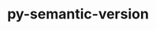 ---
title: "py-semantic-version"
layout: cache
categories: [package, develop]
meta: {"compilers": ["apple-clang@=15.0.0", "gcc@=11.1.0", "gcc@=11.4.0", "gcc@=13.2.0", "gcc@=7.5.0", "gcc@=9.4.0", "oneapi@=2024.2.1"], "num_specs": 77, "num_specs_by_stack": {"data-vis-sdk": 4, "e4s": 20, "e4s-neoverse-v2": 9, "e4s-neoverse_v1": 4, "e4s-oneapi": 7, "e4s-power": 3, "ml-darwin-aarch64-mps": 2, "ml-linux-aarch64-cpu": 10, "ml-linux-aarch64-cuda": 10, "ml-linux-x86_64-cpu": 10, "ml-linux-x86_64-cuda": 9, "ml-linux-x86_64-rocm": 4, "radiuss": 6, "root": 77}, "oss": ["ubuntu18.04", "ubuntu20.04", "ubuntu22.04", "ubuntu24.04", "ventura"], "platforms": ["darwin", "linux"], "stacks": ["data-vis-sdk", "e4s", "e4s-neoverse-v2", "e4s-neoverse_v1", "e4s-oneapi", "e4s-power", "ml-darwin-aarch64-mps", "ml-linux-aarch64-cpu", "ml-linux-aarch64-cuda", "ml-linux-x86_64-cpu", "ml-linux-x86_64-cuda", "ml-linux-x86_64-rocm", "radiuss", "root"], "targets": ["aarch64", "neoverse_v1", "neoverse_v2", "ppc64le", "x86_64_v3"], "versions": ["2.10.0"]}
spec_details: [{"compiler": "gcc@=13.2.0", "hash": "2hanmi3hih4oxxfpmueija6z2lxghvjg", "os": "ubuntu24.04", "platform": "linux", "size": "-", "stacks": ["ml-linux-aarch64-cpu", "ml-linux-aarch64-cuda", "root"], "tarball": "https://binaries.spack.io/develop/build_cache/linux-ubuntu24.04-aarch64/gcc-13.2.0/py-semantic-version-2.10.0/linux-ubuntu24.04-aarch64-gcc-13.2.0-py-semantic-version-2.10.0-2hanmi3hih4oxxfpmueija6z2lxghvjg.spack", "target": "aarch64", "variants": ["build_system=python_pip"], "versions": ["2.10.0"]}, {"compiler": "gcc@=11.4.0", "hash": "2qqlq77twju77jr3arsgaalplrwhrgb7", "os": "ubuntu22.04", "platform": "linux", "size": "-", "stacks": ["e4s-neoverse-v2", "root"], "tarball": "https://binaries.spack.io/develop/build_cache/linux-ubuntu22.04-neoverse_v2/gcc-11.4.0/py-semantic-version-2.10.0/linux-ubuntu22.04-neoverse_v2-gcc-11.4.0-py-semantic-version-2.10.0-2qqlq77twju77jr3arsgaalplrwhrgb7.spack", "target": "neoverse_v2", "variants": ["build_system=python_pip"], "versions": ["2.10.0"]}, {"compiler": "gcc@=9.4.0", "hash": "2s4xmuuhsisb7cbp3ktxxfhplgux7cht", "os": "ubuntu20.04", "platform": "linux", "size": "-", "stacks": ["e4s-power", "root"], "tarball": "https://binaries.spack.io/develop/build_cache/linux-ubuntu20.04-ppc64le/gcc-9.4.0/py-semantic-version-2.10.0/linux-ubuntu20.04-ppc64le-gcc-9.4.0-py-semantic-version-2.10.0-2s4xmuuhsisb7cbp3ktxxfhplgux7cht.spack", "target": "ppc64le", "variants": ["build_system=python_pip"], "versions": ["2.10.0"]}, {"compiler": "gcc@=13.2.0", "hash": "36zwd3aeg4db5ygxvtydrotwigje43ja", "os": "ubuntu24.04", "platform": "linux", "size": "-", "stacks": ["ml-linux-x86_64-cpu", "ml-linux-x86_64-cuda", "root"], "tarball": "https://binaries.spack.io/develop/build_cache/linux-ubuntu24.04-x86_64_v3/gcc-13.2.0/py-semantic-version-2.10.0/linux-ubuntu24.04-x86_64_v3-gcc-13.2.0-py-semantic-version-2.10.0-36zwd3aeg4db5ygxvtydrotwigje43ja.spack", "target": "x86_64_v3", "variants": ["build_system=python_pip"], "versions": ["2.10.0"]}, {"compiler": "gcc@=7.5.0", "hash": "3k7pycx3lgkk4uqxdb3s5cej42qrns7u", "os": "ubuntu18.04", "platform": "linux", "size": "-", "stacks": ["radiuss", "root"], "tarball": "https://binaries.spack.io/develop/build_cache/linux-ubuntu18.04-x86_64_v3/gcc-7.5.0/py-semantic-version-2.10.0/linux-ubuntu18.04-x86_64_v3-gcc-7.5.0-py-semantic-version-2.10.0-3k7pycx3lgkk4uqxdb3s5cej42qrns7u.spack", "target": "x86_64_v3", "variants": ["build_system=python_pip"], "versions": ["2.10.0"]}, {"compiler": "gcc@=11.4.0", "hash": "4aynaoc6ogbl32qysqjizqfcxb5kxbdo", "os": "ubuntu22.04", "platform": "linux", "size": "-", "stacks": ["e4s-neoverse-v2", "root"], "tarball": "https://binaries.spack.io/develop/build_cache/linux-ubuntu22.04-neoverse_v2/gcc-11.4.0/py-semantic-version-2.10.0/linux-ubuntu22.04-neoverse_v2-gcc-11.4.0-py-semantic-version-2.10.0-4aynaoc6ogbl32qysqjizqfcxb5kxbdo.spack", "target": "neoverse_v2", "variants": ["build_system=python_pip"], "versions": ["2.10.0"]}, {"compiler": "gcc@=13.2.0", "hash": "4gnxl2mp3v5p673lzggdfdh77aew3ujv", "os": "ubuntu24.04", "platform": "linux", "size": "-", "stacks": ["ml-linux-aarch64-cpu", "ml-linux-aarch64-cuda", "root"], "tarball": "https://binaries.spack.io/develop/build_cache/linux-ubuntu24.04-aarch64/gcc-13.2.0/py-semantic-version-2.10.0/linux-ubuntu24.04-aarch64-gcc-13.2.0-py-semantic-version-2.10.0-4gnxl2mp3v5p673lzggdfdh77aew3ujv.spack", "target": "aarch64", "variants": ["build_system=python_pip"], "versions": ["2.10.0"]}, {"compiler": "gcc@=13.2.0", "hash": "4ld2zss6bpqhud6lpkm25pnj7jq65ivk", "os": "ubuntu24.04", "platform": "linux", "size": "-", "stacks": ["ml-linux-aarch64-cpu", "ml-linux-aarch64-cuda", "root"], "tarball": "https://binaries.spack.io/develop/build_cache/linux-ubuntu24.04-aarch64/gcc-13.2.0/py-semantic-version-2.10.0/linux-ubuntu24.04-aarch64-gcc-13.2.0-py-semantic-version-2.10.0-4ld2zss6bpqhud6lpkm25pnj7jq65ivk.spack", "target": "aarch64", "variants": ["build_system=python_pip"], "versions": ["2.10.0"]}, {"compiler": "gcc@=11.1.0", "hash": "4n5ey6pfcspymnvu7lhwsvvmwbkasdy5", "os": "ubuntu20.04", "platform": "linux", "size": "-", "stacks": ["data-vis-sdk", "root"], "tarball": "https://binaries.spack.io/develop/build_cache/linux-ubuntu20.04-x86_64_v3/gcc-11.1.0/py-semantic-version-2.10.0/linux-ubuntu20.04-x86_64_v3-gcc-11.1.0-py-semantic-version-2.10.0-4n5ey6pfcspymnvu7lhwsvvmwbkasdy5.spack", "target": "x86_64_v3", "variants": ["build_system=python_pip"], "versions": ["2.10.0"]}, {"compiler": "apple-clang@=15.0.0", "hash": "4zcenoyxcu475tbs7daxplrkmdcyj7wo", "os": "ventura", "platform": "darwin", "size": "-", "stacks": ["ml-darwin-aarch64-mps", "root"], "tarball": "https://binaries.spack.io/develop/build_cache/darwin-ventura-aarch64/apple-clang-15.0.0/py-semantic-version-2.10.0/darwin-ventura-aarch64-apple-clang-15.0.0-py-semantic-version-2.10.0-4zcenoyxcu475tbs7daxplrkmdcyj7wo.spack", "target": "aarch64", "variants": ["build_system=python_pip"], "versions": ["2.10.0"]}, {"compiler": "gcc@=11.4.0", "hash": "5nhwazoi3frquxc22wzyydxuxzw3mshk", "os": "ubuntu22.04", "platform": "linux", "size": "-", "stacks": ["e4s", "root"], "tarball": "https://binaries.spack.io/develop/build_cache/linux-ubuntu22.04-x86_64_v3/gcc-11.4.0/py-semantic-version-2.10.0/linux-ubuntu22.04-x86_64_v3-gcc-11.4.0-py-semantic-version-2.10.0-5nhwazoi3frquxc22wzyydxuxzw3mshk.spack", "target": "x86_64_v3", "variants": ["build_system=python_pip"], "versions": ["2.10.0"]}, {"compiler": "gcc@=11.4.0", "hash": "5ooateaveyo77iim6q4wxyj2sahker7m", "os": "ubuntu22.04", "platform": "linux", "size": "-", "stacks": ["e4s-neoverse-v2", "root"], "tarball": "https://binaries.spack.io/develop/build_cache/linux-ubuntu22.04-neoverse_v2/gcc-11.4.0/py-semantic-version-2.10.0/linux-ubuntu22.04-neoverse_v2-gcc-11.4.0-py-semantic-version-2.10.0-5ooateaveyo77iim6q4wxyj2sahker7m.spack", "target": "neoverse_v2", "variants": ["build_system=python_pip"], "versions": ["2.10.0"]}, {"compiler": "gcc@=11.4.0", "hash": "5xi2sqgxmjparilxude5qnaq3zv7id43", "os": "ubuntu22.04", "platform": "linux", "size": "-", "stacks": ["e4s-neoverse_v1", "root"], "tarball": "https://binaries.spack.io/develop/build_cache/linux-ubuntu22.04-neoverse_v1/gcc-11.4.0/py-semantic-version-2.10.0/linux-ubuntu22.04-neoverse_v1-gcc-11.4.0-py-semantic-version-2.10.0-5xi2sqgxmjparilxude5qnaq3zv7id43.spack", "target": "neoverse_v1", "variants": ["build_system=python_pip"], "versions": ["2.10.0"]}, {"compiler": "gcc@=11.4.0", "hash": "5xqaovb33s75akzwwjkvgy4l2ohr3ksx", "os": "ubuntu22.04", "platform": "linux", "size": "-", "stacks": ["e4s", "root"], "tarball": "https://binaries.spack.io/develop/build_cache/linux-ubuntu22.04-x86_64_v3/gcc-11.4.0/py-semantic-version-2.10.0/linux-ubuntu22.04-x86_64_v3-gcc-11.4.0-py-semantic-version-2.10.0-5xqaovb33s75akzwwjkvgy4l2ohr3ksx.spack", "target": "x86_64_v3", "variants": ["build_system=python_pip"], "versions": ["2.10.0"]}, {"compiler": "gcc@=11.4.0", "hash": "63ty5m5kicpxldbpgbor7fsf5f2kuk2z", "os": "ubuntu22.04", "platform": "linux", "size": "-", "stacks": ["e4s", "root"], "tarball": "https://binaries.spack.io/develop/build_cache/linux-ubuntu22.04-x86_64_v3/gcc-11.4.0/py-semantic-version-2.10.0/linux-ubuntu22.04-x86_64_v3-gcc-11.4.0-py-semantic-version-2.10.0-63ty5m5kicpxldbpgbor7fsf5f2kuk2z.spack", "target": "x86_64_v3", "variants": ["build_system=python_pip"], "versions": ["2.10.0"]}, {"compiler": "gcc@=11.4.0", "hash": "6agkyg7dnupvxfdyvuaqnbcaxwbawh3m", "os": "ubuntu22.04", "platform": "linux", "size": "-", "stacks": ["e4s", "root"], "tarball": "https://binaries.spack.io/develop/build_cache/linux-ubuntu22.04-x86_64_v3/gcc-11.4.0/py-semantic-version-2.10.0/linux-ubuntu22.04-x86_64_v3-gcc-11.4.0-py-semantic-version-2.10.0-6agkyg7dnupvxfdyvuaqnbcaxwbawh3m.spack", "target": "x86_64_v3", "variants": ["build_system=python_pip"], "versions": ["2.10.0"]}, {"compiler": "gcc@=11.4.0", "hash": "737didqv6u3g2hsiafji27zpywjyooav", "os": "ubuntu22.04", "platform": "linux", "size": "-", "stacks": ["e4s-neoverse-v2", "root"], "tarball": "https://binaries.spack.io/develop/build_cache/linux-ubuntu22.04-neoverse_v2/gcc-11.4.0/py-semantic-version-2.10.0/linux-ubuntu22.04-neoverse_v2-gcc-11.4.0-py-semantic-version-2.10.0-737didqv6u3g2hsiafji27zpywjyooav.spack", "target": "neoverse_v2", "variants": ["build_system=python_pip"], "versions": ["2.10.0"]}, {"compiler": "gcc@=11.4.0", "hash": "7d2h6xfat4osgsnkclt2giwqiyt2rzs3", "os": "ubuntu22.04", "platform": "linux", "size": "-", "stacks": ["e4s", "root"], "tarball": "https://binaries.spack.io/develop/build_cache/linux-ubuntu22.04-x86_64_v3/gcc-11.4.0/py-semantic-version-2.10.0/linux-ubuntu22.04-x86_64_v3-gcc-11.4.0-py-semantic-version-2.10.0-7d2h6xfat4osgsnkclt2giwqiyt2rzs3.spack", "target": "x86_64_v3", "variants": ["build_system=python_pip"], "versions": ["2.10.0"]}, {"compiler": "gcc@=11.4.0", "hash": "7lnurtg2bwruyi6xdff6qfthtpznkoxi", "os": "ubuntu22.04", "platform": "linux", "size": "-", "stacks": ["e4s", "root"], "tarball": "https://binaries.spack.io/develop/build_cache/linux-ubuntu22.04-x86_64_v3/gcc-11.4.0/py-semantic-version-2.10.0/linux-ubuntu22.04-x86_64_v3-gcc-11.4.0-py-semantic-version-2.10.0-7lnurtg2bwruyi6xdff6qfthtpznkoxi.spack", "target": "x86_64_v3", "variants": ["build_system=python_pip"], "versions": ["2.10.0"]}, {"compiler": "gcc@=13.2.0", "hash": "7mrh2rejvf2natg5foc2ev7t7oqfkos6", "os": "ubuntu24.04", "platform": "linux", "size": "-", "stacks": ["ml-linux-x86_64-cpu", "ml-linux-x86_64-rocm", "root"], "tarball": "https://binaries.spack.io/develop/build_cache/linux-ubuntu24.04-x86_64_v3/gcc-13.2.0/py-semantic-version-2.10.0/linux-ubuntu24.04-x86_64_v3-gcc-13.2.0-py-semantic-version-2.10.0-7mrh2rejvf2natg5foc2ev7t7oqfkos6.spack", "target": "x86_64_v3", "variants": ["build_system=python_pip"], "versions": ["2.10.0"]}, {"compiler": "gcc@=11.4.0", "hash": "almkgfbyyll53uv4pk3lckkunde3xl22", "os": "ubuntu22.04", "platform": "linux", "size": "-", "stacks": ["e4s", "root"], "tarball": "https://binaries.spack.io/develop/build_cache/linux-ubuntu22.04-x86_64_v3/gcc-11.4.0/py-semantic-version-2.10.0/linux-ubuntu22.04-x86_64_v3-gcc-11.4.0-py-semantic-version-2.10.0-almkgfbyyll53uv4pk3lckkunde3xl22.spack", "target": "x86_64_v3", "variants": ["build_system=python_pip"], "versions": ["2.10.0"]}, {"compiler": "gcc@=11.4.0", "hash": "bime2xymnint6z5lwkh47t6tbflnus2u", "os": "ubuntu22.04", "platform": "linux", "size": "-", "stacks": ["e4s", "root"], "tarball": "https://binaries.spack.io/develop/build_cache/linux-ubuntu22.04-x86_64_v3/gcc-11.4.0/py-semantic-version-2.10.0/linux-ubuntu22.04-x86_64_v3-gcc-11.4.0-py-semantic-version-2.10.0-bime2xymnint6z5lwkh47t6tbflnus2u.spack", "target": "x86_64_v3", "variants": ["build_system=python_pip"], "versions": ["2.10.0"]}, {"compiler": "gcc@=11.4.0", "hash": "bucumocbtggwak24ppsibepludzm5zop", "os": "ubuntu22.04", "platform": "linux", "size": "-", "stacks": ["e4s", "root"], "tarball": "https://binaries.spack.io/develop/build_cache/linux-ubuntu22.04-x86_64_v3/gcc-11.4.0/py-semantic-version-2.10.0/linux-ubuntu22.04-x86_64_v3-gcc-11.4.0-py-semantic-version-2.10.0-bucumocbtggwak24ppsibepludzm5zop.spack", "target": "x86_64_v3", "variants": ["build_system=python_pip"], "versions": ["2.10.0"]}, {"compiler": "gcc@=13.2.0", "hash": "cez7dwgoektjbujslpyc4uwf3ur5cpwm", "os": "ubuntu24.04", "platform": "linux", "size": "-", "stacks": ["ml-linux-x86_64-cpu", "ml-linux-x86_64-cuda", "ml-linux-x86_64-rocm", "root"], "tarball": "https://binaries.spack.io/develop/build_cache/linux-ubuntu24.04-x86_64_v3/gcc-13.2.0/py-semantic-version-2.10.0/linux-ubuntu24.04-x86_64_v3-gcc-13.2.0-py-semantic-version-2.10.0-cez7dwgoektjbujslpyc4uwf3ur5cpwm.spack", "target": "x86_64_v3", "variants": ["build_system=python_pip"], "versions": ["2.10.0"]}, {"compiler": "gcc@=7.5.0", "hash": "cpfgljlsvf3do5lyaol7qhbaxqdqfa6x", "os": "ubuntu18.04", "platform": "linux", "size": "-", "stacks": ["radiuss", "root"], "tarball": "https://binaries.spack.io/develop/build_cache/linux-ubuntu18.04-x86_64_v3/gcc-7.5.0/py-semantic-version-2.10.0/linux-ubuntu18.04-x86_64_v3-gcc-7.5.0-py-semantic-version-2.10.0-cpfgljlsvf3do5lyaol7qhbaxqdqfa6x.spack", "target": "x86_64_v3", "variants": ["build_system=python_pip"], "versions": ["2.10.0"]}, {"compiler": "gcc@=11.4.0", "hash": "cpogpzkkqjej3bc42gg5yfyk245o6coe", "os": "ubuntu22.04", "platform": "linux", "size": "-", "stacks": ["e4s-neoverse-v2", "root"], "tarball": "https://binaries.spack.io/develop/build_cache/linux-ubuntu22.04-neoverse_v2/gcc-11.4.0/py-semantic-version-2.10.0/linux-ubuntu22.04-neoverse_v2-gcc-11.4.0-py-semantic-version-2.10.0-cpogpzkkqjej3bc42gg5yfyk245o6coe.spack", "target": "neoverse_v2", "variants": ["build_system=python_pip"], "versions": ["2.10.0"]}, {"compiler": "gcc@=13.2.0", "hash": "csgpkegxp7fe332irntrbnntovtjeokc", "os": "ubuntu24.04", "platform": "linux", "size": "-", "stacks": ["ml-linux-x86_64-cpu", "ml-linux-x86_64-cuda", "root"], "tarball": "https://binaries.spack.io/develop/build_cache/linux-ubuntu24.04-x86_64_v3/gcc-13.2.0/py-semantic-version-2.10.0/linux-ubuntu24.04-x86_64_v3-gcc-13.2.0-py-semantic-version-2.10.0-csgpkegxp7fe332irntrbnntovtjeokc.spack", "target": "x86_64_v3", "variants": ["build_system=python_pip"], "versions": ["2.10.0"]}, {"compiler": "gcc@=11.4.0", "hash": "cxydepc3n4ix7iwegzg43ilsuap6uudw", "os": "ubuntu22.04", "platform": "linux", "size": "-", "stacks": ["e4s-neoverse_v1", "root"], "tarball": "https://binaries.spack.io/develop/build_cache/linux-ubuntu22.04-neoverse_v1/gcc-11.4.0/py-semantic-version-2.10.0/linux-ubuntu22.04-neoverse_v1-gcc-11.4.0-py-semantic-version-2.10.0-cxydepc3n4ix7iwegzg43ilsuap6uudw.spack", "target": "neoverse_v1", "variants": ["build_system=python_pip"], "versions": ["2.10.0"]}, {"compiler": "gcc@=7.5.0", "hash": "d5eun54d34vsqniotythysy3glvpoyss", "os": "ubuntu18.04", "platform": "linux", "size": "-", "stacks": ["root"], "tarball": "https://binaries.spack.io/develop/build_cache/linux-ubuntu18.04-x86_64_v3/gcc-7.5.0/py-semantic-version-2.10.0/linux-ubuntu18.04-x86_64_v3-gcc-7.5.0-py-semantic-version-2.10.0-d5eun54d34vsqniotythysy3glvpoyss.spack", "target": "x86_64_v3", "variants": ["build_system=python_pip"], "versions": ["2.10.0"]}, {"compiler": "oneapi@=2024.2.1", "hash": "dkncpy7v5etnr6vt6t5n3zcl2nq7oykr", "os": "ubuntu22.04", "platform": "linux", "size": "-", "stacks": ["e4s-oneapi", "root"], "tarball": "https://binaries.spack.io/develop/build_cache/linux-ubuntu22.04-x86_64_v3/oneapi-2024.2.1/py-semantic-version-2.10.0/linux-ubuntu22.04-x86_64_v3-oneapi-2024.2.1-py-semantic-version-2.10.0-dkncpy7v5etnr6vt6t5n3zcl2nq7oykr.spack", "target": "x86_64_v3", "variants": ["build_system=python_pip"], "versions": ["2.10.0"]}, {"compiler": "gcc@=7.5.0", "hash": "dzb4dv265zbcc72lhmma26ddp7cgsdhv", "os": "ubuntu18.04", "platform": "linux", "size": "-", "stacks": ["radiuss", "root"], "tarball": "https://binaries.spack.io/develop/build_cache/linux-ubuntu18.04-x86_64_v3/gcc-7.5.0/py-semantic-version-2.10.0/linux-ubuntu18.04-x86_64_v3-gcc-7.5.0-py-semantic-version-2.10.0-dzb4dv265zbcc72lhmma26ddp7cgsdhv.spack", "target": "x86_64_v3", "variants": ["build_system=python_pip"], "versions": ["2.10.0"]}, {"compiler": "oneapi@=2024.2.1", "hash": "ebcttsvkoyouecdvf4xloqt72erfiroh", "os": "ubuntu22.04", "platform": "linux", "size": "-", "stacks": ["e4s-oneapi", "root"], "tarball": "https://binaries.spack.io/develop/build_cache/linux-ubuntu22.04-x86_64_v3/oneapi-2024.2.1/py-semantic-version-2.10.0/linux-ubuntu22.04-x86_64_v3-oneapi-2024.2.1-py-semantic-version-2.10.0-ebcttsvkoyouecdvf4xloqt72erfiroh.spack", "target": "x86_64_v3", "variants": ["build_system=python_pip"], "versions": ["2.10.0"]}, {"compiler": "gcc@=11.4.0", "hash": "ehktwen2qusss4urrxr4jilq26ls66e7", "os": "ubuntu22.04", "platform": "linux", "size": "-", "stacks": ["e4s-neoverse_v1", "root"], "tarball": "https://binaries.spack.io/develop/build_cache/linux-ubuntu22.04-neoverse_v1/gcc-11.4.0/py-semantic-version-2.10.0/linux-ubuntu22.04-neoverse_v1-gcc-11.4.0-py-semantic-version-2.10.0-ehktwen2qusss4urrxr4jilq26ls66e7.spack", "target": "neoverse_v1", "variants": ["build_system=python_pip"], "versions": ["2.10.0"]}, {"compiler": "gcc@=11.4.0", "hash": "fhjpsevg7mhzcocwtodyh2wmer5kqrbr", "os": "ubuntu22.04", "platform": "linux", "size": "-", "stacks": ["e4s", "root"], "tarball": "https://binaries.spack.io/develop/build_cache/linux-ubuntu22.04-x86_64_v3/gcc-11.4.0/py-semantic-version-2.10.0/linux-ubuntu22.04-x86_64_v3-gcc-11.4.0-py-semantic-version-2.10.0-fhjpsevg7mhzcocwtodyh2wmer5kqrbr.spack", "target": "x86_64_v3", "variants": ["build_system=python_pip"], "versions": ["2.10.0"]}, {"compiler": "gcc@=13.2.0", "hash": "geexppqeas4lgd6adlrlwovnag2mcxhx", "os": "ubuntu24.04", "platform": "linux", "size": "-", "stacks": ["ml-linux-x86_64-cpu", "ml-linux-x86_64-cuda", "root"], "tarball": "https://binaries.spack.io/develop/build_cache/linux-ubuntu24.04-x86_64_v3/gcc-13.2.0/py-semantic-version-2.10.0/linux-ubuntu24.04-x86_64_v3-gcc-13.2.0-py-semantic-version-2.10.0-geexppqeas4lgd6adlrlwovnag2mcxhx.spack", "target": "x86_64_v3", "variants": ["build_system=python_pip"], "versions": ["2.10.0"]}, {"compiler": "gcc@=13.2.0", "hash": "gi4o4du7qy2krov3rwmgh6d35qwvskn7", "os": "ubuntu24.04", "platform": "linux", "size": "-", "stacks": ["ml-linux-aarch64-cpu", "ml-linux-aarch64-cuda", "root"], "tarball": "https://binaries.spack.io/develop/build_cache/linux-ubuntu24.04-aarch64/gcc-13.2.0/py-semantic-version-2.10.0/linux-ubuntu24.04-aarch64-gcc-13.2.0-py-semantic-version-2.10.0-gi4o4du7qy2krov3rwmgh6d35qwvskn7.spack", "target": "aarch64", "variants": ["build_system=python_pip"], "versions": ["2.10.0"]}, {"compiler": "gcc@=11.4.0", "hash": "gmkxxjwksnxd4kehwurjtpl5f4xn3har", "os": "ubuntu22.04", "platform": "linux", "size": "-", "stacks": ["e4s", "root"], "tarball": "https://binaries.spack.io/develop/build_cache/linux-ubuntu22.04-x86_64_v3/gcc-11.4.0/py-semantic-version-2.10.0/linux-ubuntu22.04-x86_64_v3-gcc-11.4.0-py-semantic-version-2.10.0-gmkxxjwksnxd4kehwurjtpl5f4xn3har.spack", "target": "x86_64_v3", "variants": ["build_system=python_pip"], "versions": ["2.10.0"]}, {"compiler": "gcc@=13.2.0", "hash": "gqiz3g33vk7rdn7w73cyanwtd6lwtywl", "os": "ubuntu24.04", "platform": "linux", "size": "-", "stacks": ["ml-linux-x86_64-cpu", "ml-linux-x86_64-cuda", "root"], "tarball": "https://binaries.spack.io/develop/build_cache/linux-ubuntu24.04-x86_64_v3/gcc-13.2.0/py-semantic-version-2.10.0/linux-ubuntu24.04-x86_64_v3-gcc-13.2.0-py-semantic-version-2.10.0-gqiz3g33vk7rdn7w73cyanwtd6lwtywl.spack", "target": "x86_64_v3", "variants": ["build_system=python_pip"], "versions": ["2.10.0"]}, {"compiler": "gcc@=13.2.0", "hash": "gupkffplq6bacwbbhfbngpwu2elhdg3j", "os": "ubuntu24.04", "platform": "linux", "size": "-", "stacks": ["ml-linux-aarch64-cpu", "ml-linux-aarch64-cuda", "root"], "tarball": "https://binaries.spack.io/develop/build_cache/linux-ubuntu24.04-aarch64/gcc-13.2.0/py-semantic-version-2.10.0/linux-ubuntu24.04-aarch64-gcc-13.2.0-py-semantic-version-2.10.0-gupkffplq6bacwbbhfbngpwu2elhdg3j.spack", "target": "aarch64", "variants": ["build_system=python_pip"], "versions": ["2.10.0"]}, {"compiler": "gcc@=13.2.0", "hash": "h66hl3sepcpq7vksea3qp5uijx5qynfj", "os": "ubuntu24.04", "platform": "linux", "size": "-", "stacks": ["ml-linux-aarch64-cpu", "ml-linux-aarch64-cuda", "root"], "tarball": "https://binaries.spack.io/develop/build_cache/linux-ubuntu24.04-aarch64/gcc-13.2.0/py-semantic-version-2.10.0/linux-ubuntu24.04-aarch64-gcc-13.2.0-py-semantic-version-2.10.0-h66hl3sepcpq7vksea3qp5uijx5qynfj.spack", "target": "aarch64", "variants": ["build_system=python_pip"], "versions": ["2.10.0"]}, {"compiler": "gcc@=11.4.0", "hash": "if5mu2umg5amdsck5stkox3b5dssmef4", "os": "ubuntu22.04", "platform": "linux", "size": "-", "stacks": ["e4s-neoverse-v2", "root"], "tarball": "https://binaries.spack.io/develop/build_cache/linux-ubuntu22.04-neoverse_v2/gcc-11.4.0/py-semantic-version-2.10.0/linux-ubuntu22.04-neoverse_v2-gcc-11.4.0-py-semantic-version-2.10.0-if5mu2umg5amdsck5stkox3b5dssmef4.spack", "target": "neoverse_v2", "variants": ["build_system=python_pip"], "versions": ["2.10.0"]}, {"compiler": "gcc@=7.5.0", "hash": "inhhctkiiocuz26tbn56oqn7o4ga33gz", "os": "ubuntu18.04", "platform": "linux", "size": "-", "stacks": ["root"], "tarball": "https://binaries.spack.io/develop/build_cache/linux-ubuntu18.04-x86_64_v3/gcc-7.5.0/py-semantic-version-2.10.0/linux-ubuntu18.04-x86_64_v3-gcc-7.5.0-py-semantic-version-2.10.0-inhhctkiiocuz26tbn56oqn7o4ga33gz.spack", "target": "x86_64_v3", "variants": ["build_system=python_pip"], "versions": ["2.10.0"]}, {"compiler": "gcc@=11.1.0", "hash": "io6rixhgifco2iivumfjx3noom4inwtn", "os": "ubuntu20.04", "platform": "linux", "size": "-", "stacks": ["data-vis-sdk", "root"], "tarball": "https://binaries.spack.io/develop/build_cache/linux-ubuntu20.04-x86_64_v3/gcc-11.1.0/py-semantic-version-2.10.0/linux-ubuntu20.04-x86_64_v3-gcc-11.1.0-py-semantic-version-2.10.0-io6rixhgifco2iivumfjx3noom4inwtn.spack", "target": "x86_64_v3", "variants": ["build_system=python_pip"], "versions": ["2.10.0"]}, {"compiler": "gcc@=9.4.0", "hash": "khnvzs555dfr27lemrbnhwbm7w3oisbv", "os": "ubuntu20.04", "platform": "linux", "size": "-", "stacks": ["e4s-power", "root"], "tarball": "https://binaries.spack.io/develop/build_cache/linux-ubuntu20.04-ppc64le/gcc-9.4.0/py-semantic-version-2.10.0/linux-ubuntu20.04-ppc64le-gcc-9.4.0-py-semantic-version-2.10.0-khnvzs555dfr27lemrbnhwbm7w3oisbv.spack", "target": "ppc64le", "variants": ["build_system=python_pip"], "versions": ["2.10.0"]}, {"compiler": "gcc@=13.2.0", "hash": "lacodnk454kffcxripokti2c4jpv3sqt", "os": "ubuntu24.04", "platform": "linux", "size": "-", "stacks": ["ml-linux-aarch64-cpu", "ml-linux-aarch64-cuda", "root"], "tarball": "https://binaries.spack.io/develop/build_cache/linux-ubuntu24.04-aarch64/gcc-13.2.0/py-semantic-version-2.10.0/linux-ubuntu24.04-aarch64-gcc-13.2.0-py-semantic-version-2.10.0-lacodnk454kffcxripokti2c4jpv3sqt.spack", "target": "aarch64", "variants": ["build_system=python_pip"], "versions": ["2.10.0"]}, {"compiler": "gcc@=13.2.0", "hash": "mvj3agpgyubjahc7wr3feev2y533aqj7", "os": "ubuntu24.04", "platform": "linux", "size": "-", "stacks": ["ml-linux-x86_64-cpu", "ml-linux-x86_64-cuda", "root"], "tarball": "https://binaries.spack.io/develop/build_cache/linux-ubuntu24.04-x86_64_v3/gcc-13.2.0/py-semantic-version-2.10.0/linux-ubuntu24.04-x86_64_v3-gcc-13.2.0-py-semantic-version-2.10.0-mvj3agpgyubjahc7wr3feev2y533aqj7.spack", "target": "x86_64_v3", "variants": ["build_system=python_pip"], "versions": ["2.10.0"]}, {"compiler": "gcc@=9.4.0", "hash": "myhf7q6z2o2lsaqy3qxyovxqewkkyoyf", "os": "ubuntu20.04", "platform": "linux", "size": "-", "stacks": ["e4s-power", "root"], "tarball": "https://binaries.spack.io/develop/build_cache/linux-ubuntu20.04-ppc64le/gcc-9.4.0/py-semantic-version-2.10.0/linux-ubuntu20.04-ppc64le-gcc-9.4.0-py-semantic-version-2.10.0-myhf7q6z2o2lsaqy3qxyovxqewkkyoyf.spack", "target": "ppc64le", "variants": ["build_system=python_pip"], "versions": ["2.10.0"]}, {"compiler": "gcc@=7.5.0", "hash": "oexadxcmjpwymbvifhhokrxgbcl3jt56", "os": "ubuntu18.04", "platform": "linux", "size": "-", "stacks": ["radiuss", "root"], "tarball": "https://binaries.spack.io/develop/build_cache/linux-ubuntu18.04-x86_64_v3/gcc-7.5.0/py-semantic-version-2.10.0/linux-ubuntu18.04-x86_64_v3-gcc-7.5.0-py-semantic-version-2.10.0-oexadxcmjpwymbvifhhokrxgbcl3jt56.spack", "target": "x86_64_v3", "variants": ["build_system=python_pip"], "versions": ["2.10.0"]}, {"compiler": "oneapi@=2024.2.1", "hash": "ohseum5o5mvkfb26am3cc2izkthqhzjz", "os": "ubuntu22.04", "platform": "linux", "size": "-", "stacks": ["e4s-oneapi", "root"], "tarball": "https://binaries.spack.io/develop/build_cache/linux-ubuntu22.04-x86_64_v3/oneapi-2024.2.1/py-semantic-version-2.10.0/linux-ubuntu22.04-x86_64_v3-oneapi-2024.2.1-py-semantic-version-2.10.0-ohseum5o5mvkfb26am3cc2izkthqhzjz.spack", "target": "x86_64_v3", "variants": ["build_system=python_pip"], "versions": ["2.10.0"]}, {"compiler": "gcc@=13.2.0", "hash": "or653cwkl2bkt6uuy2jhspz2p3mlma43", "os": "ubuntu24.04", "platform": "linux", "size": "-", "stacks": ["ml-linux-x86_64-cpu", "ml-linux-x86_64-cuda", "ml-linux-x86_64-rocm", "root"], "tarball": "https://binaries.spack.io/develop/build_cache/linux-ubuntu24.04-x86_64_v3/gcc-13.2.0/py-semantic-version-2.10.0/linux-ubuntu24.04-x86_64_v3-gcc-13.2.0-py-semantic-version-2.10.0-or653cwkl2bkt6uuy2jhspz2p3mlma43.spack", "target": "x86_64_v3", "variants": ["build_system=python_pip"], "versions": ["2.10.0"]}, {"compiler": "gcc@=13.2.0", "hash": "ostdltxmgkovrzozrrpl6uzo44txwf2c", "os": "ubuntu24.04", "platform": "linux", "size": "-", "stacks": ["ml-linux-aarch64-cpu", "ml-linux-aarch64-cuda", "root"], "tarball": "https://binaries.spack.io/develop/build_cache/linux-ubuntu24.04-aarch64/gcc-13.2.0/py-semantic-version-2.10.0/linux-ubuntu24.04-aarch64-gcc-13.2.0-py-semantic-version-2.10.0-ostdltxmgkovrzozrrpl6uzo44txwf2c.spack", "target": "aarch64", "variants": ["build_system=python_pip"], "versions": ["2.10.0"]}, {"compiler": "gcc@=7.5.0", "hash": "p6f3ru4bfqrr7ruhgmiyjv6ibfpfgcxj", "os": "ubuntu18.04", "platform": "linux", "size": "-", "stacks": ["radiuss", "root"], "tarball": "https://binaries.spack.io/develop/build_cache/linux-ubuntu18.04-x86_64_v3/gcc-7.5.0/py-semantic-version-2.10.0/linux-ubuntu18.04-x86_64_v3-gcc-7.5.0-py-semantic-version-2.10.0-p6f3ru4bfqrr7ruhgmiyjv6ibfpfgcxj.spack", "target": "x86_64_v3", "variants": ["build_system=python_pip"], "versions": ["2.10.0"]}, {"compiler": "oneapi@=2024.2.1", "hash": "pdsktmwe5gon7wxgtvlippuzivxsiz2w", "os": "ubuntu22.04", "platform": "linux", "size": "-", "stacks": ["e4s-oneapi", "root"], "tarball": "https://binaries.spack.io/develop/build_cache/linux-ubuntu22.04-x86_64_v3/oneapi-2024.2.1/py-semantic-version-2.10.0/linux-ubuntu22.04-x86_64_v3-oneapi-2024.2.1-py-semantic-version-2.10.0-pdsktmwe5gon7wxgtvlippuzivxsiz2w.spack", "target": "x86_64_v3", "variants": ["build_system=python_pip"], "versions": ["2.10.0"]}, {"compiler": "gcc@=11.4.0", "hash": "psvvitymsq3y5a2uknnmcjuhy5q4cnjb", "os": "ubuntu22.04", "platform": "linux", "size": "-", "stacks": ["e4s", "root"], "tarball": "https://binaries.spack.io/develop/build_cache/linux-ubuntu22.04-x86_64_v3/gcc-11.4.0/py-semantic-version-2.10.0/linux-ubuntu22.04-x86_64_v3-gcc-11.4.0-py-semantic-version-2.10.0-psvvitymsq3y5a2uknnmcjuhy5q4cnjb.spack", "target": "x86_64_v3", "variants": ["build_system=python_pip"], "versions": ["2.10.0"]}, {"compiler": "apple-clang@=15.0.0", "hash": "q7tvgd4wa2vmtywaqtibnx7hwidashlw", "os": "ventura", "platform": "darwin", "size": "-", "stacks": ["ml-darwin-aarch64-mps", "root"], "tarball": "https://binaries.spack.io/develop/build_cache/darwin-ventura-aarch64/apple-clang-15.0.0/py-semantic-version-2.10.0/darwin-ventura-aarch64-apple-clang-15.0.0-py-semantic-version-2.10.0-q7tvgd4wa2vmtywaqtibnx7hwidashlw.spack", "target": "aarch64", "variants": ["build_system=python_pip"], "versions": ["2.10.0"]}, {"compiler": "oneapi@=2024.2.1", "hash": "r6oljtcomcugf322edqpp3f4kthmil32", "os": "ubuntu22.04", "platform": "linux", "size": "-", "stacks": ["e4s-oneapi", "root"], "tarball": "https://binaries.spack.io/develop/build_cache/linux-ubuntu22.04-x86_64_v3/oneapi-2024.2.1/py-semantic-version-2.10.0/linux-ubuntu22.04-x86_64_v3-oneapi-2024.2.1-py-semantic-version-2.10.0-r6oljtcomcugf322edqpp3f4kthmil32.spack", "target": "x86_64_v3", "variants": ["build_system=python_pip"], "versions": ["2.10.0"]}, {"compiler": "gcc@=11.4.0", "hash": "rnxcbipw6eolgjcm32dpnixk4dvxgcl2", "os": "ubuntu22.04", "platform": "linux", "size": "-", "stacks": ["e4s", "root"], "tarball": "https://binaries.spack.io/develop/build_cache/linux-ubuntu22.04-x86_64_v3/gcc-11.4.0/py-semantic-version-2.10.0/linux-ubuntu22.04-x86_64_v3-gcc-11.4.0-py-semantic-version-2.10.0-rnxcbipw6eolgjcm32dpnixk4dvxgcl2.spack", "target": "x86_64_v3", "variants": ["build_system=python_pip"], "versions": ["2.10.0"]}, {"compiler": "gcc@=11.4.0", "hash": "rrjxe4louhtixmuesnddq67npwo4yr7q", "os": "ubuntu22.04", "platform": "linux", "size": "-", "stacks": ["e4s-neoverse-v2", "root"], "tarball": "https://binaries.spack.io/develop/build_cache/linux-ubuntu22.04-neoverse_v2/gcc-11.4.0/py-semantic-version-2.10.0/linux-ubuntu22.04-neoverse_v2-gcc-11.4.0-py-semantic-version-2.10.0-rrjxe4louhtixmuesnddq67npwo4yr7q.spack", "target": "neoverse_v2", "variants": ["build_system=python_pip"], "versions": ["2.10.0"]}, {"compiler": "gcc@=13.2.0", "hash": "rxzef6sa3dqclwsflgmifzdf6ruabbuj", "os": "ubuntu24.04", "platform": "linux", "size": "-", "stacks": ["ml-linux-x86_64-cpu", "ml-linux-x86_64-cuda", "ml-linux-x86_64-rocm", "root"], "tarball": "https://binaries.spack.io/develop/build_cache/linux-ubuntu24.04-x86_64_v3/gcc-13.2.0/py-semantic-version-2.10.0/linux-ubuntu24.04-x86_64_v3-gcc-13.2.0-py-semantic-version-2.10.0-rxzef6sa3dqclwsflgmifzdf6ruabbuj.spack", "target": "x86_64_v3", "variants": ["build_system=python_pip"], "versions": ["2.10.0"]}, {"compiler": "gcc@=11.4.0", "hash": "s4sgn7eysgoowlrjmtxkplbt4uonse4o", "os": "ubuntu22.04", "platform": "linux", "size": "-", "stacks": ["e4s", "root"], "tarball": "https://binaries.spack.io/develop/build_cache/linux-ubuntu22.04-x86_64_v3/gcc-11.4.0/py-semantic-version-2.10.0/linux-ubuntu22.04-x86_64_v3-gcc-11.4.0-py-semantic-version-2.10.0-s4sgn7eysgoowlrjmtxkplbt4uonse4o.spack", "target": "x86_64_v3", "variants": ["build_system=python_pip"], "versions": ["2.10.0"]}, {"compiler": "gcc@=11.4.0", "hash": "shwgwhysczmdggk64puu4f4ri6fclryg", "os": "ubuntu22.04", "platform": "linux", "size": "-", "stacks": ["e4s", "root"], "tarball": "https://binaries.spack.io/develop/build_cache/linux-ubuntu22.04-x86_64_v3/gcc-11.4.0/py-semantic-version-2.10.0/linux-ubuntu22.04-x86_64_v3-gcc-11.4.0-py-semantic-version-2.10.0-shwgwhysczmdggk64puu4f4ri6fclryg.spack", "target": "x86_64_v3", "variants": ["build_system=python_pip"], "versions": ["2.10.0"]}, {"compiler": "oneapi@=2024.2.1", "hash": "szuq6sfnd3xtmzy2ayrgk2gcl3dqylp2", "os": "ubuntu22.04", "platform": "linux", "size": "-", "stacks": ["e4s-oneapi", "root"], "tarball": "https://binaries.spack.io/develop/build_cache/linux-ubuntu22.04-x86_64_v3/oneapi-2024.2.1/py-semantic-version-2.10.0/linux-ubuntu22.04-x86_64_v3-oneapi-2024.2.1-py-semantic-version-2.10.0-szuq6sfnd3xtmzy2ayrgk2gcl3dqylp2.spack", "target": "x86_64_v3", "variants": ["build_system=python_pip"], "versions": ["2.10.0"]}, {"compiler": "oneapi@=2024.2.1", "hash": "tvwdueqkby6ypo3upfw4kzehdi5ohsyh", "os": "ubuntu22.04", "platform": "linux", "size": "-", "stacks": ["e4s-oneapi", "root"], "tarball": "https://binaries.spack.io/develop/build_cache/linux-ubuntu22.04-x86_64_v3/oneapi-2024.2.1/py-semantic-version-2.10.0/linux-ubuntu22.04-x86_64_v3-oneapi-2024.2.1-py-semantic-version-2.10.0-tvwdueqkby6ypo3upfw4kzehdi5ohsyh.spack", "target": "x86_64_v3", "variants": ["build_system=python_pip"], "versions": ["2.10.0"]}, {"compiler": "gcc@=11.4.0", "hash": "u4vyop5gtyko7hzv63gevio4xtk5o4ht", "os": "ubuntu22.04", "platform": "linux", "size": "-", "stacks": ["e4s", "root"], "tarball": "https://binaries.spack.io/develop/build_cache/linux-ubuntu22.04-x86_64_v3/gcc-11.4.0/py-semantic-version-2.10.0/linux-ubuntu22.04-x86_64_v3-gcc-11.4.0-py-semantic-version-2.10.0-u4vyop5gtyko7hzv63gevio4xtk5o4ht.spack", "target": "x86_64_v3", "variants": ["build_system=python_pip"], "versions": ["2.10.0"]}, {"compiler": "gcc@=7.5.0", "hash": "ua7ep62sdnfhrv2g353urzpiean5lllh", "os": "ubuntu18.04", "platform": "linux", "size": "-", "stacks": ["radiuss", "root"], "tarball": "https://binaries.spack.io/develop/build_cache/linux-ubuntu18.04-x86_64_v3/gcc-7.5.0/py-semantic-version-2.10.0/linux-ubuntu18.04-x86_64_v3-gcc-7.5.0-py-semantic-version-2.10.0-ua7ep62sdnfhrv2g353urzpiean5lllh.spack", "target": "x86_64_v3", "variants": ["build_system=python_pip"], "versions": ["2.10.0"]}, {"compiler": "gcc@=11.4.0", "hash": "uct4fds3mkdidbmch5ahy4mqik3gs7ic", "os": "ubuntu22.04", "platform": "linux", "size": "-", "stacks": ["e4s", "root"], "tarball": "https://binaries.spack.io/develop/build_cache/linux-ubuntu22.04-x86_64_v3/gcc-11.4.0/py-semantic-version-2.10.0/linux-ubuntu22.04-x86_64_v3-gcc-11.4.0-py-semantic-version-2.10.0-uct4fds3mkdidbmch5ahy4mqik3gs7ic.spack", "target": "x86_64_v3", "variants": ["build_system=python_pip"], "versions": ["2.10.0"]}, {"compiler": "gcc@=11.1.0", "hash": "uxsa2h4is44nemtgapmr5m6lytt6o6a2", "os": "ubuntu20.04", "platform": "linux", "size": "-", "stacks": ["data-vis-sdk", "root"], "tarball": "https://binaries.spack.io/develop/build_cache/linux-ubuntu20.04-x86_64_v3/gcc-11.1.0/py-semantic-version-2.10.0/linux-ubuntu20.04-x86_64_v3-gcc-11.1.0-py-semantic-version-2.10.0-uxsa2h4is44nemtgapmr5m6lytt6o6a2.spack", "target": "x86_64_v3", "variants": ["build_system=python_pip"], "versions": ["2.10.0"]}, {"compiler": "gcc@=11.4.0", "hash": "vxm44d5wqukltogqnnmg73v7igqce7ki", "os": "ubuntu22.04", "platform": "linux", "size": "-", "stacks": ["e4s", "root"], "tarball": "https://binaries.spack.io/develop/build_cache/linux-ubuntu22.04-x86_64_v3/gcc-11.4.0/py-semantic-version-2.10.0/linux-ubuntu22.04-x86_64_v3-gcc-11.4.0-py-semantic-version-2.10.0-vxm44d5wqukltogqnnmg73v7igqce7ki.spack", "target": "x86_64_v3", "variants": ["build_system=python_pip"], "versions": ["2.10.0"]}, {"compiler": "gcc@=11.4.0", "hash": "w4jtgwpqwsuet7shkuddlisgwnc6eruh", "os": "ubuntu22.04", "platform": "linux", "size": "-", "stacks": ["e4s", "root"], "tarball": "https://binaries.spack.io/develop/build_cache/linux-ubuntu22.04-x86_64_v3/gcc-11.4.0/py-semantic-version-2.10.0/linux-ubuntu22.04-x86_64_v3-gcc-11.4.0-py-semantic-version-2.10.0-w4jtgwpqwsuet7shkuddlisgwnc6eruh.spack", "target": "x86_64_v3", "variants": ["build_system=python_pip"], "versions": ["2.10.0"]}, {"compiler": "gcc@=13.2.0", "hash": "weug6lwvwb7ru2l57klkmgf7esz6fvxw", "os": "ubuntu24.04", "platform": "linux", "size": "-", "stacks": ["ml-linux-x86_64-cpu", "ml-linux-x86_64-cuda", "root"], "tarball": "https://binaries.spack.io/develop/build_cache/linux-ubuntu24.04-x86_64_v3/gcc-13.2.0/py-semantic-version-2.10.0/linux-ubuntu24.04-x86_64_v3-gcc-13.2.0-py-semantic-version-2.10.0-weug6lwvwb7ru2l57klkmgf7esz6fvxw.spack", "target": "x86_64_v3", "variants": ["build_system=python_pip"], "versions": ["2.10.0"]}, {"compiler": "gcc@=11.4.0", "hash": "wghtkgzqmoer2dbo2yrzmb35fxong3le", "os": "ubuntu22.04", "platform": "linux", "size": "-", "stacks": ["e4s-neoverse_v1", "root"], "tarball": "https://binaries.spack.io/develop/build_cache/linux-ubuntu22.04-neoverse_v1/gcc-11.4.0/py-semantic-version-2.10.0/linux-ubuntu22.04-neoverse_v1-gcc-11.4.0-py-semantic-version-2.10.0-wghtkgzqmoer2dbo2yrzmb35fxong3le.spack", "target": "neoverse_v1", "variants": ["build_system=python_pip"], "versions": ["2.10.0"]}, {"compiler": "gcc@=13.2.0", "hash": "wlqptyj2kkalvtlu2dgcaxth2fdku3qm", "os": "ubuntu24.04", "platform": "linux", "size": "-", "stacks": ["ml-linux-aarch64-cpu", "ml-linux-aarch64-cuda", "root"], "tarball": "https://binaries.spack.io/develop/build_cache/linux-ubuntu24.04-aarch64/gcc-13.2.0/py-semantic-version-2.10.0/linux-ubuntu24.04-aarch64-gcc-13.2.0-py-semantic-version-2.10.0-wlqptyj2kkalvtlu2dgcaxth2fdku3qm.spack", "target": "aarch64", "variants": ["build_system=python_pip"], "versions": ["2.10.0"]}, {"compiler": "gcc@=11.1.0", "hash": "xbhnkn2lb4ikthshdbkf2b3nwmfvqpql", "os": "ubuntu20.04", "platform": "linux", "size": "-", "stacks": ["data-vis-sdk", "root"], "tarball": "https://binaries.spack.io/develop/build_cache/linux-ubuntu20.04-x86_64_v3/gcc-11.1.0/py-semantic-version-2.10.0/linux-ubuntu20.04-x86_64_v3-gcc-11.1.0-py-semantic-version-2.10.0-xbhnkn2lb4ikthshdbkf2b3nwmfvqpql.spack", "target": "x86_64_v3", "variants": ["build_system=python_pip"], "versions": ["2.10.0"]}, {"compiler": "gcc@=13.2.0", "hash": "xjete3pwbchvkkdzkqoh3y6korp3vkwl", "os": "ubuntu24.04", "platform": "linux", "size": "-", "stacks": ["ml-linux-aarch64-cpu", "ml-linux-aarch64-cuda", "root"], "tarball": "https://binaries.spack.io/develop/build_cache/linux-ubuntu24.04-aarch64/gcc-13.2.0/py-semantic-version-2.10.0/linux-ubuntu24.04-aarch64-gcc-13.2.0-py-semantic-version-2.10.0-xjete3pwbchvkkdzkqoh3y6korp3vkwl.spack", "target": "aarch64", "variants": ["build_system=python_pip"], "versions": ["2.10.0"]}, {"compiler": "gcc@=11.4.0", "hash": "xop44tmvclnc5x3im6vyva4u7za556vu", "os": "ubuntu22.04", "platform": "linux", "size": "-", "stacks": ["e4s-neoverse-v2", "root"], "tarball": "https://binaries.spack.io/develop/build_cache/linux-ubuntu22.04-neoverse_v2/gcc-11.4.0/py-semantic-version-2.10.0/linux-ubuntu22.04-neoverse_v2-gcc-11.4.0-py-semantic-version-2.10.0-xop44tmvclnc5x3im6vyva4u7za556vu.spack", "target": "neoverse_v2", "variants": ["build_system=python_pip"], "versions": ["2.10.0"]}, {"compiler": "gcc@=11.4.0", "hash": "xsrcjgzlnvimaniiqpy7rkkf57h3p7af", "os": "ubuntu22.04", "platform": "linux", "size": "-", "stacks": ["e4s-neoverse-v2", "root"], "tarball": "https://binaries.spack.io/develop/build_cache/linux-ubuntu22.04-neoverse_v2/gcc-11.4.0/py-semantic-version-2.10.0/linux-ubuntu22.04-neoverse_v2-gcc-11.4.0-py-semantic-version-2.10.0-xsrcjgzlnvimaniiqpy7rkkf57h3p7af.spack", "target": "neoverse_v2", "variants": ["build_system=python_pip"], "versions": ["2.10.0"]}, {"compiler": "gcc@=11.4.0", "hash": "yitqb2lypucc4kocqcwlp4mesbxfv7nz", "os": "ubuntu22.04", "platform": "linux", "size": "-", "stacks": ["e4s", "root"], "tarball": "https://binaries.spack.io/develop/build_cache/linux-ubuntu22.04-x86_64_v3/gcc-11.4.0/py-semantic-version-2.10.0/linux-ubuntu22.04-x86_64_v3-gcc-11.4.0-py-semantic-version-2.10.0-yitqb2lypucc4kocqcwlp4mesbxfv7nz.spack", "target": "x86_64_v3", "variants": ["build_system=python_pip"], "versions": ["2.10.0"]}]
---